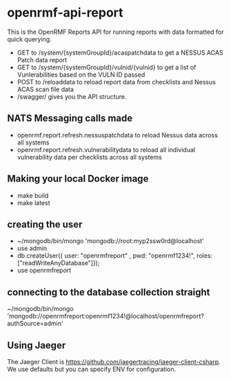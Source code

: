 # openrmf-api-report
This is the OpenRMF Reports API for running reports with data formatted for quick querying.

* GET to /system/{systemGroupId}/acaspatchdata to get a NESSUS ACAS Patch data report
* GET to /system/{systemGroupId}/vulnid/{vulnid} to get a list of Vunlerabilities based on the VULN ID passed
* POST to /reloaddata to reload report data from checklists and Nessus ACAS scan file data
* /swagger/ gives you the API structure.

## NATS Messaging calls made
* openrmf.report.refresh.nessuspatchdata to reload Nessus data across all systems
* openrmf.report.refresh.vulnerabilitydata to reload all individual vulnerability data per checklists across all systems

## Making your local Docker image
* make build
* make latest

## creating the user
* ~/mongodb/bin/mongo 'mongodb://root:myp2ssw0rd@localhost'
* use admin
* db.createUser({ user: "openrmfreport" , pwd: "openrmf1234!", roles: ["readWriteAnyDatabase"]});
* use openrmfreport

## connecting to the database collection straight
~/mongodb/bin/mongo 'mongodb://openrmfreport:openrmf1234!@localhost/openrmfreport?authSource=admin'

## Using Jaeger

The Jaeger Client is https://github.com/jaegertracing/jaeger-client-csharp. We use defaults but you can specify ENV for configuration.